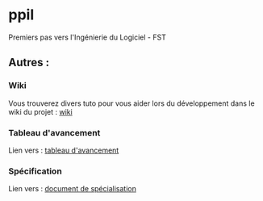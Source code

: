 # ppil
Premiers pas vers l'Ingénierie du Logiciel - FST


## Autres :  
### Wiki  
Vous trouverez divers tuto pour vous aider lors du développement dans le wiki du projet : [wiki](https://github.com/Demorck/ppil/wiki)  

### Tableau d'avancement  
Lien vers : [tableau d'avancement](https://docs.google.com/spreadsheets/d/1mbxSqhuNdNOSKy_UlrjWBIcDFZ2pmqjppHeaI7lx1Rk/edit?gid=0#gid=0)  

### Spécification  
Lien vers : [document de spécialisation](Rendu.pdf)
